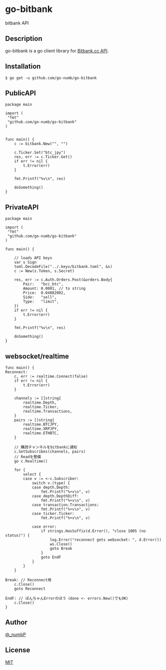 # go-bitbank

bitbank API

## Description

go-bitbank is a go client library for [Bitbank.cc API](https://docs.bitbank.cc).

## Installation

```
$ go get -u github.com/go-numb/go-bitbank
```

## PublicAPI
``` 
package main

import (
 "fmt"
 "github.com/go-numb/go-bitbank"
)


func main() {
	c := bitbank.New("", "")

	c.Ticker.Set("btc_jpy")
	res, err := c.Ticker.Get()
	if err != nil {
		t.Error(err)
	}

	fmt.Printf("%v\n", res)

	doSomething()
}
```

## PrivateAPI

```
package main

import (
 "fmt"
 "github.com/go-numb/go-bitbank"
)

func main() {

    // loads API keys
	var s Sign
	toml.DecodeFile("../.keys/bitbank.toml", &s)
	c := New(s.Token, s.Secret)

	res, err := c.Auth.Orders.Post(&orders.Body{
		Pair:   "bcc_btc",
		Amount: 0.0001, // to string
		Price:  0.04082002,
		Side:   "sell",
		Type:   "limit",
	})
	if err != nil {
		t.Error(err)
	}

	fmt.Printf("%v\n", res)

	doSomething()
}
```

## websocket/realtime
```
func main() {
Reconnect:
	c, err := realtime.Connect(false)
	if err != nil {
		t.Error(err)
	}

	channels := []string{
		realtime.Depth, 
		realtime.Ticker,
		realtime.Transactions,
	}
	pairs := []string{
		realtime.BTCJPY,
		realtime.XRPJPY,
		realtime.ETHBTC,
	}

	// 購読チャンネルをbitbankに通知
	c.SetSubscribes(channels, pairs)
	// Readを整備
	go c.Realtime()

	for {
		select {
		case v := <-c.Subscriber:
			switch v.(type) {
			case depth.Depth:
				fmt.Printf("%+v\n", v)
			case depth.DepthDiff:
				fmt.Printf("%+v\n", v)
			case transaction.Transactions:
				fmt.Printf("%+v\n", v)
			case ticker.Ticker:
				fmt.Printf("%+v\n", v)

			case error:
				if strings.HasSuffix(d.Error(), "close 1005 (no status)") {
					log.Error("reconnect gets websocket: ", d.Error())
					ws.Close()
					goto Break
				}
				goto EndF
			}
		}
	}

Break: // Reconnect用
	c.Close()
	goto Reconnect

EndF: // ほんちゃんErrorのほう（done <- errors.New()でもOK）
	c.Close()
}
```

## Author

[@_numbP](https://twitter.com/_numbP)

## License

[MIT](https://github.com/go-numb/go-bitbank/blob/master/LICENSE)